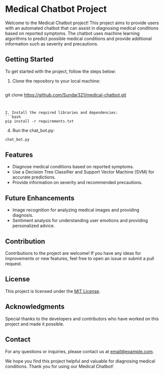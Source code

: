 
# Medical Chatbot Project

Welcome to the Medical Chatbot project! This project aims to provide users with an automated chatbot that can assist in diagnosing medical conditions based on reported symptoms. The chatbot uses machine learning algorithms to predict possible medical conditions and provide additional information such as severity and precautions.

## Getting Started

To get started with the project, follow the steps below:

1. Clone the repository to your local machine:
   ```bash
git clone https://github.com/Sundar321/medical-chatbot.git
```


2. Install the required libraries and dependencies:
```bash
pip install -r requirements.txt
```


4. Run the chat_bot.py:
 ```bash
chat_bot.py
```

## Features

- Diagnose medical conditions based on reported symptoms.
- Use a Decision Tree Classifier and Support Vector Machine (SVM) for accurate predictions.
- Provide information on severity and recommended precautions.

## Future Enhancements

- Image recognition for analyzing medical images and providing diagnosis.
- Sentiment analysis for understanding user emotions and providing personalized advice.

## Contribution

Contributions to the project are welcome! If you have any ideas for improvements or new features, feel free to open an issue or submit a pull request.

## License

This project is licensed under the [MIT License](LICENSE).

## Acknowledgments

Special thanks to the developers and contributors who have worked on this project and made it possible.

## Contact

For any questions or inquiries, please contact us at [email@example.com](mailto:email@example.com).

We hope you find this project helpful and valuable for diagnosing medical conditions. Thank you for using our Medical Chatbot!

